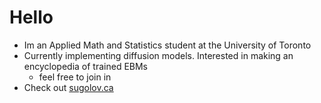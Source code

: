 # Hello

- Im an Applied Math and Statistics student at the University of Toronto
- Currently implementing diffusion models. Interested in making an encyclopedia of trained EBMs
  - feel free to join in
- Check out [sugolov.ca](https://sugolov.ca)
